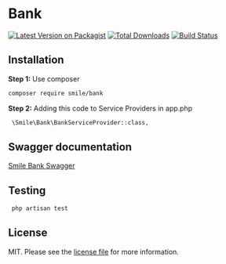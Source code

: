 # Bank

[![Latest Version on Packagist][ico-version]][link-packagist]
[![Total Downloads][ico-downloads]][link-downloads]
[![Build Status][ico-travis]][link-travis]

## Installation

**Step 1:** Use composer

```bash
composer require smile/bank
```
**Step 2:** Adding this code to Service Providers in app.php
```bash
 \Smile\Bank\BankServiceProvider::class,
```


## Swagger documentation
[Smile Bank Swagger](www.google.com)


## Testing
```bash
 php artisan test
```


## License

MIT. Please see the [license file](license.md) for more information.

[ico-version]: https://img.shields.io/packagist/v/smile/bank.svg?style=flat-square
[ico-downloads]: https://img.shields.io/packagist/dt/smile/bank.svg?style=flat-square
[ico-travis]: https://img.shields.io/travis/smile/bank/master.svg?style=flat-square
[ico-styleci]: https://styleci.io/repos/12345678/shield

[link-packagist]: https://packagist.org/packages/smile/bank
[link-downloads]: https://packagist.org/packages/smile/bank
[link-travis]: https://travis-ci.org/smile/bank
[link-styleci]: https://styleci.io/repos/12345678
[link-author]: https://github.com/smile
[link-contributors]: ../../contributors
